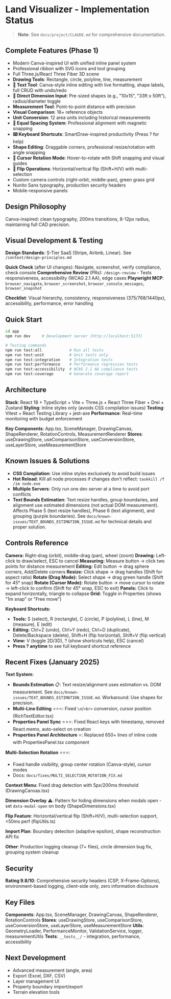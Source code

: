 # Land Visualizer - Implementation Status

> **Note**: See `docs/project/CLAUDE.md` for comprehensive documentation.

## Complete Features (Phase 1)
- Modern Canva-inspired UI with unified inline panel system
- Professional ribbon with SVG icons and tool grouping
- Full Three.js/React Three Fiber 3D scene
- **Drawing Tools**: Rectangle, circle, polyline, line, measurement
- **📝 Text Tool**: Canva-style inline editing with live formatting, shape labels, full CRUD with undo/redo
- **📐 Direct Dimension Input**: Pre-sized shapes (e.g., "10x15", "33ft x 50ft"), radius/diameter toggle
- **Measurement Tool**: Point-to-point distance with precision
- **Visual Comparison**: 16+ reference objects
- **Unit Conversion**: 12 area units including historical measurements
- **🎯 Equal Spacing System**: Professional alignment with magnetic snapping
- **⌨️ Keyboard Shortcuts**: SmartDraw-inspired productivity (Press ? for help)
- **Shape Editing**: Draggable corners, professional resize/rotation with angle snapping
- **🎯 Cursor Rotation Mode**: Hover-to-rotate with Shift snapping and visual guides
- **🔄 Flip Operations**: Horizontal/vertical flip (Shift+H/V) with multi-selection
- Custom camera controls (right-orbit, middle-pan), green grass grid
- Nunito Sans typography, production security headers
- Mobile-responsive panels

## Design Philosophy
Canva-inspired: clean typography, 200ms transitions, 8-12px radius, maintaining full CAD precision.

## Visual Development & Testing

**Design Standards**: S-Tier SaaS (Stripe, Airbnb, Linear). See `/context/design-principles.md`

**Quick Check** (after UI changes): Navigate, screenshot, verify compliance, check console
**Comprehensive Review** (PRs): `/design-review` - Tests responsiveness, accessibility (WCAG 2.1 AA), edge cases
**Playwright MCP**: `browser_navigate`, `browser_screenshot`, `browser_console_messages`, `browser_snapshot`

**Checklist**: Visual hierarchy, consistency, responsiveness (375/768/1440px), accessibility, performance, error handling

## Quick Start
```bash
cd app
npm run dev     # Development server (http://localhost:5173)

# Testing commands
npm run test:all            # Run all tests
npm run test:unit           # Unit tests only
npm run test:integration    # Integration tests
npm run test:performance    # Performance regression tests
npm run test:accessibility  # WCAG 2.1 AA compliance tests
npm run test:coverage       # Generate coverage report
```

## Architecture
**Stack**: React 18 + TypeScript + Vite + Three.js + React Three Fiber + Drei + Zustand
**Styling**: Inline styles only (avoids CSS compilation issues)
**Testing**: Vitest + React Testing Library + jest-axe
**Performance**: Real-time monitoring with budget enforcement

**Key Components**: App.tsx, SceneManager, DrawingCanvas, ShapeRenderer, RotationControls, MeasurementRenderer
**Stores**: useDrawingStore, useComparisonStore, useConversionStore, useLayerStore, useMeasurementStore

## Known Issues & Solutions
- **CSS Compilation**: Use inline styles exclusively to avoid build issues
- **Hot Reload**: Kill all node processes if changes don't reflect: `taskkill /f /im node.exe`
- **Multiple Servers**: Only run one dev server at a time to avoid port conflicts
- **Text Bounds Estimation**: Text resize handles, group boundaries, and alignment use estimated dimensions (not actual DOM measurement). Affects Phase 5 (text resize handles), Phase 6 (text alignment), and grouping (purple boundaries). See `docs/known-issues/TEXT_BOUNDS_ESTIMATION_ISSUE.md` for technical details and proper solution.

## Controls Reference
**Camera:** Right-drag (orbit), middle-drag (pan), wheel (zoom)
**Drawing:** Left-click to draw/select, ESC to cancel
**Measuring:** Measure button → click two points for distance measurement
**Editing:** Edit button → drag sphere corners, Add/Delete corners
**Resize:** Click shape → drag handles (Shift for aspect ratio)
**Rotate (Drag Mode):** Select shape → drag green handle (Shift for 45° snap)
**Rotate (Cursor Mode):** Rotate button → move cursor to rotate → left-click to confirm (Shift for 45° snap, ESC to exit)
**Panels:** Click to expand horizontally, triangle to collapse
**Grid:** Toggle in Properties (shows "1m snap" or "Free move")

**Keyboard Shortcuts:**
- **Tools:** S (select), R (rectangle), C (circle), P (polyline), L (line), M (measure), E (edit)
- **Editing:** Ctrl+Z (undo), Ctrl+Y (redo), Ctrl+D (duplicate), Delete/Backspace (delete), Shift+H (flip horizontal), Shift+V (flip vertical)
- **View:** V (toggle 2D/3D), ? (show shortcuts help), ESC (cancel)
- **Press ? anytime** to see full keyboard shortcut reference

## Recent Fixes (January 2025)

**Text System**:
- **Bounds Estimation** 📋: Text resize/alignment uses estimation vs. DOM measurement. See `docs/known-issues/TEXT_BOUNDS_ESTIMATION_ISSUE.md`. Workaround: Use shapes for precision.
- **Multi-Line Editing** ⭐⭐⭐: Fixed `\n`/`<br>` conversion, cursor position (RichTextEditor.tsx)
- **Properties Panel Sync** ⭐⭐⭐: Fixed React keys with timestamp, removed React.memo, auto-select on creation
- **Properties Panel Architecture** ⭐: Replaced 650+ lines of inline code with PropertiesPanel.tsx component

**Multi-Selection Rotation** ⭐⭐⭐:
- Fixed handle visibility, group center rotation (Canva-style), cursor modes
- Docs: `docs/fixes/MULTI_SELECTION_ROTATION_FIX.md`

**Context Menu**: Fixed drag detection with 5px/200ms threshold (DrawingCanvas.tsx)

**Dimension Overlay** ⚠️: Pattern for hiding dimensions when modals open - set `data-modal-open` on body (ShapeDimensions.tsx)

**Flip Feature**: Horizontal/vertical flip (Shift+H/V), multi-selection support, <50ms perf (flipUtils.ts)

**Import Plan**: Boundary detection (adaptive epsilon), shape reconstruction API fix

**Other**: Production logging cleanup (7+ files), circle dimension bug fix, grouping system cleanup

## Security
**Rating 9.8/10**: Comprehensive security headers (CSP, X-Frame-Options), environment-based logging, client-side only, zero information disclosure

## Key Files
**Components**: App.tsx, SceneManager, DrawingCanvas, ShapeRenderer, RotationControls
**Stores**: useDrawingStore, useComparisonStore, useConversionStore, useLayerStore, useMeasurementStore
**Utils**: GeometryLoader, PerformanceMonitor, ValidationService, logger, measurementUtils
**Tests**: `__tests__/` - integration, performance, accessibility

## Next Development
- Advanced measurement (angle, area)
- Export (Excel, DXF, CSV)
- Layer management UI
- Property boundary import/export
- Terrain elevation tools

